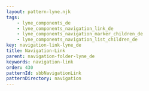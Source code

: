 ```yaml
---
layout: pattern-lyne.njk
tags: 
    - lyne_components_de
    - lyne_components_navigation_link_de
    - lyne_components_navigation_marker_children_de
    - lyne_components_navigation_list_children_de
key: navigation-link-lyne_de
title: Navigation-Link
parent: navigation-folder-lyne_de
keywords: navigation-link
order: 430
patternId: sbbNavigationLink
patternDirectory: navigation
---
```

